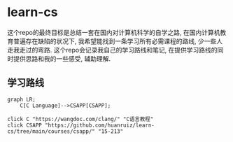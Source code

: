 # learn-cs
这个repo的最终目标是总结一套在国内对计算机科学的自学之路, 在国内计算机教育普遍存在缺陷的状况下, 我希望能找到一条学习所有必需课程的路线, 少一些人走我走过的弯路. 这个repo会记录我自己的学习路线和笔记, 在提供学习路线的同时提供思路和我的一些感受, 辅助理解.

## 学习路线
```mermaid
graph LR;
    C[C Language]-->CSAPP[CSAPP];

click C "https://wangdoc.com/clang/" "C语言教程"
click CSAPP "https://github.com/huanruiz/learn-cs/tree/main/courses/csapp/" "15-213"
```
